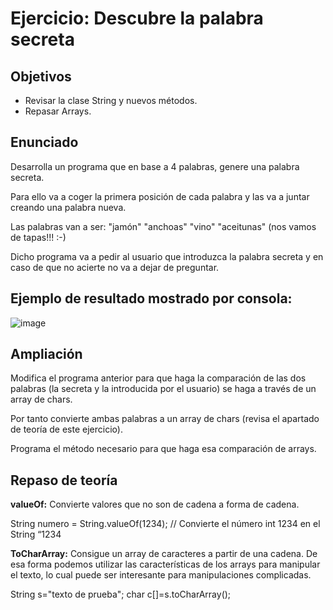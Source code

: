 # Ejercicio: Descubre la palabra secreta

## Objetivos
- Revisar la clase String y nuevos métodos.
- Repasar Arrays.

## Enunciado
Desarrolla un programa que en base a 4 palabras, genere una palabra secreta.

Para ello va a coger la primera posición de cada palabra y las va a juntar creando una palabra nueva.

Las palabras van a ser: "jamón" "anchoas" "vino" "aceitunas" (nos vamos de tapas!!! :-)

Dicho programa va a pedir al usuario que introduzca la palabra secreta y en caso de que no acierte no va a dejar de preguntar.


## Ejemplo de resultado mostrado por consola:

![image](https://user-images.githubusercontent.com/91023374/138494260-34e86b9a-fc73-4d78-be4d-fad47bca791b.png)

## Ampliación

Modifica el programa anterior para que haga la comparación de las dos palabras (la secreta y la introducida por el usuario) se haga a través de un 
array de chars.

Por tanto convierte ambas palabras a un array de chars (revisa el apartado de teoría de este ejercicio).

Programa el método necesario para que haga esa comparación de arrays.

## Repaso de teoría

**valueOf:** Convierte valores que no son de cadena a forma de cadena.

String numero = String.valueOf(1234); // Convierte el número int 1234 en el String “1234

**ToCharArray:**  Consigue un array de caracteres a partir de una cadena. De esa forma podemos
utilizar las características de los arrays para manipular el texto, lo cual puede ser interesante para
manipulaciones complicadas.

String s="texto de prueba";
char c[]=s.toCharArray();

